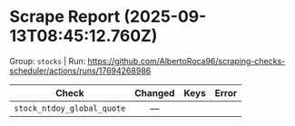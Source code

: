 # Scrape Report (2025-09-13T08:45:12.760Z)

Group: `stocks`  |  Run: https://github.com/AlbertoRoca96/scraping-checks-scheduler/actions/runs/17694268986

| Check | Changed | Keys | Error |
|---|:---:|:--|:--|
| `stock_ntdoy_global_quote` | — |  |  |
